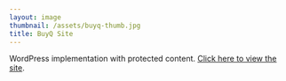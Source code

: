 ```yaml
---
layout: image
thumbnail: /assets/buyq-thumb.jpg
title: BuyQ Site
---
```


WordPress implementation with protected content. [Click here to view the site](http://www.buyq.org).